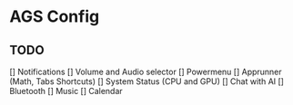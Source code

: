 # AGS Config

## TODO

[] Notifications
[] Volume and Audio selector
[] Powermenu
[] Apprunner (Math, Tabs Shortcuts)
[] System Status (CPU and GPU)
[] Chat with AI
[] Bluetooth
[] Music
[] Calendar
